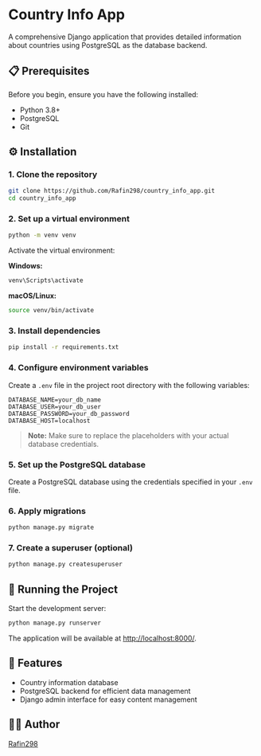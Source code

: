 # Country Info App

A comprehensive Django application that provides detailed information about countries using PostgreSQL as the database backend.

## 📋 Prerequisites

Before you begin, ensure you have the following installed:

- Python 3.8+
- PostgreSQL
- Git

## ⚙️ Installation

### 1. Clone the repository

```bash
git clone https://github.com/Rafin298/country_info_app.git
cd country_info_app
```

### 2. Set up a virtual environment

```bash
python -m venv venv
```

Activate the virtual environment:

**Windows:**
```bash
venv\Scripts\activate
```

**macOS/Linux:**
```bash
source venv/bin/activate
```

### 3. Install dependencies

```bash
pip install -r requirements.txt
```

### 4. Configure environment variables

Create a `.env` file in the project root directory with the following variables:

```
DATABASE_NAME=your_db_name
DATABASE_USER=your_db_user
DATABASE_PASSWORD=your_db_password
DATABASE_HOST=localhost
```

> **Note:** Make sure to replace the placeholders with your actual database credentials.

### 5. Set up the PostgreSQL database

Create a PostgreSQL database using the credentials specified in your `.env` file.

### 6. Apply migrations

```bash
python manage.py migrate
```

### 7. Create a superuser (optional)

```bash
python manage.py createsuperuser
```

## 🚀 Running the Project

Start the development server:

```bash
python manage.py runserver
```

The application will be available at [http://localhost:8000/](http://localhost:8000/).

## 📝 Features

- Country information database
- PostgreSQL backend for efficient data management
- Django admin interface for easy content management


## 👨‍💻 Author

[Rafin298](https://github.com/Rafin298)
